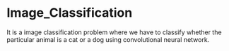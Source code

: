 # Image_Classification
It is a image classification problem where we have to classify whether the particular animal is a cat or a dog using convolutional neural network.
